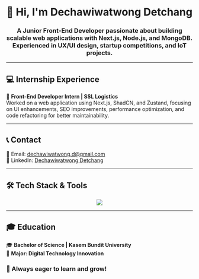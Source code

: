 <h1 align="center">👋 Hi, I'm Dechawiwatwong Detchang</h1>  
<h3 align="center">A Junior Front-End Developer passionate about building scalable web applications with Next.js, Node.js, and MongoDB. Experienced in UX/UI design, startup competitions, and IoT projects.</h3>  

---

## 💻 Internship Experience  
🔹 **Front-End Developer Intern | SSL Logistics**  
Worked on a web application using Next.js, ShadCN, and Zustand, focusing on UI enhancements, SEO improvements, performance optimization, and code refactoring for better maintainability.

---

## 📞 Contact  
📧 Email: [dechawiwatwong.d@gmail.com](mailto:dechawiwatwong.d@gmail.com)  
💼 LinkedIn: [Dechawiwatwong Detchang](https://www.linkedin.com/in/dechawiwatwong-detchang-18526631a/)  

---

## 🛠️ Tech Stack & Tools  
<p align="center">
  <img src="https://skillicons.dev/icons?i=html,css,js,ts,react,nextjs,nodejs,express,mongodb,mysql,tailwind,bootstrap,redux,php,python,java,cpp,figma,git,jquery,npm,pnpm,postman,regex,arduino" />
</p>  

---

## 🎓 Education  
🎓 **Bachelor of Science | Kasem Bundit University**  
📌 **Major: Digital Technology Innovation**  

### 🚀 Always eager to learn and grow!
